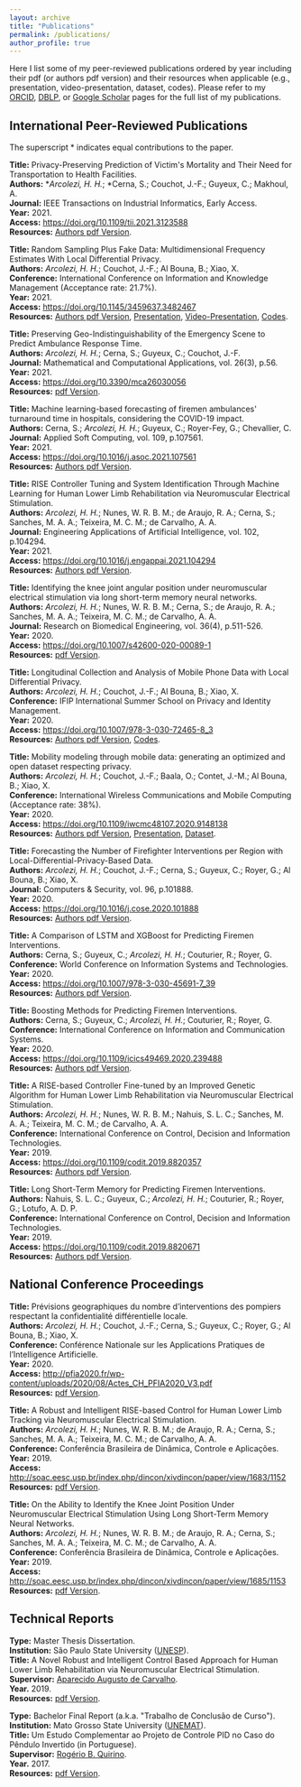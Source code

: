 ```yaml
---
layout: archive
title: "Publications"
permalink: /publications/
author_profile: true
---
```


Here I list some of my peer-reviewed publications ordered by year including their pdf (or authors pdf version) and their resources when applicable (e.g., presentation, video-presentation, dataset, codes). Please refer to my [ORCID](https://orcid.org/0000-0001-8059-7094), [DBLP](https://dblp.uni-trier.de/pid/248/5342.html), or [Google Scholar](https://scholar.google.com/citations?hl=en&user=VJgSocwAAAAJ) pages for the full list of my publications. 

## International Peer-Reviewed Publications

The superscript \* indicates equal contributions to the paper. 

**Title:** Privacy-Preserving Prediction of Victim's Mortality and Their Need for Transportation to Health Facilities. \
**Authors:** \**Arcolezi, H. H.*; \*Cerna, S.; Couchot, J.-F.; Guyeux, C.; Makhoul, A. \
**Journal:** IEEE Transactions on Industrial Informatics, Early Access. \
**Year:** 2021. \
**Access:** <https://doi.org/10.1109/tii.2021.3123588> \
**Resources:** [Authors pdf Version](http://hharcolezi.github.io/files/2021_TII_VIC_MORTRANSP.pdf).

**Title:** Random Sampling Plus Fake Data: Multidimensional Frequency Estimates With Local Differential Privacy. \
**Authors:** *Arcolezi, H. H.*; Couchot, J.-F.; Al Bouna, B.; Xiao, X. \
**Conference:** International Conference on Information and Knowledge Management (Acceptance rate: 21.7%). \
**Year:** 2021. \
**Access:** <https://doi.org/10.1145/3459637.3482467> \
**Resources:** [Authors pdf Version](http://hharcolezi.github.io/files/2021_LDP_RS_FD_arxived.pdf), [Presentation](http://hharcolezi.github.io/files/2021_CIKM_Presentation.pdf), [Video-Presentation](https://screencast-o-matic.com/watch/crQtokV6CIl), [Codes](https://github.com/hharcolezi/ldp-protocols-mobility-cdrs/tree/main/papers/%5B2%5D).

**Title:** Preserving Geo-Indistinguishability of the Emergency Scene to Predict Ambulance Response Time. \
**Authors:** *Arcolezi, H. H.*; Cerna, S.; Guyeux, C.; Couchot, J.-F. \
**Journal:** Mathematical and Computational Applications, vol. 26(3), p.56. \
**Year:** 2021. \
**Access:** <https://doi.org/10.3390/mca26030056> \
**Resources:** [pdf Version](http://hharcolezi.github.io/files/2021_MCA_ART_GI.pdf).

**Title:** Machine learning-based forecasting of firemen ambulances' turnaround time in hospitals, considering the COVID-19 impact. \
**Authors:** Cerna, S.; *Arcolezi, H. H.*; Guyeux, C.; Royer-Fey, G.; Chevallier, C. \
**Journal:** Applied Soft Computing, vol. 109, p.107561. \
**Year:** 2021. \
**Access:** <https://doi.org/10.1016/j.asoc.2021.107561> \
**Resources:** [Authors pdf Version](http://hharcolezi.github.io/files/2021_ASOC_att.pdf).

**Title:** RISE Controller Tuning and System Identification Through Machine Learning for Human Lower Limb Rehabilitation via Neuromuscular Electrical Stimulation. \
**Authors:** *Arcolezi, H. H.*; Nunes, W. R. B. M.; de Araujo, R. A.; Cerna, S.; Sanches, M. A. A.; Teixeira, M. C. M.; de Carvalho, A. A. \
**Journal:** Engineering Applications of Artificial Intelligence, vol. 102, p.104294. \
**Year:** 2021. \
**Access:** <https://doi.org/10.1016/j.engappai.2021.104294> \
**Resources:** [Authors pdf Version](http://hharcolezi.github.io/files/2021_EAAI_rise_ml.pdf).

**Title:** Identifying the knee joint angular position under neuromuscular electrical stimulation via long short-term memory neural networks. \
**Authors:** *Arcolezi, H. H.*; Nunes, W. R. B. M.; Cerna, S.; de Araujo, R. A.; Sanches, M. A. A.; Teixeira, M. C. M.; de Carvalho, A. A. \
**Journal:** Research on Biomedical Engineering, vol. 36(4), p.511-526. \
**Year:** 2020. \
**Access:** <https://doi.org/10.1007/s42600-020-00089-1> \
**Resources:** [pdf Version](https://rdcu.be/b6NV9).

**Title:** Longitudinal Collection and Analysis of Mobile Phone Data with Local Differential Privacy. \
**Authors:** *Arcolezi, H. H.*; Couchot, J.-F.; Al Bouna, B.; Xiao, X. \
**Conference:** IFIP International Summer School on Privacy and Identity Management. \
**Year:** 2020. \
**Access:** <https://doi.org/10.1007/978-3-030-72465-8_3> \
**Resources:** [Authors pdf Version](http://hharcolezi.github.io/files/2020_IFIP_SS_Mobile_data_LDP.pdf), [Codes](https://github.com/hharcolezi/ldp-protocols-mobility-cdrs/tree/main/papers/%5B1%5D).

**Title:** Mobility modeling through mobile data: generating an optimized and open dataset respecting privacy. \
**Authors:** *Arcolezi, H. H.*; Couchot, J.-F.; Baala, O.; Contet, J.-M.; Al Bouna, B.; Xiao, X. \
**Conference:** International Wireless Communications and Mobile Computing (Acceptance rate: 38%). \
**Year:** 2020. \
**Access:** <https://doi.org/10.1109/iwcmc48107.2020.9148138> \
**Resources:** [Authors pdf Version](http://hharcolezi.github.io/files/2020_IWCMC_MS_FIMU.pdf), [Presentation](http://hharcolezi.github.io/files/2020_IWCMC_Presentation.pdf), [Dataset](https://github.com/hharcolezi/OpenMSFIMU).

**Title:** Forecasting the Number of Firefighter Interventions per Region with Local-Differential-Privacy-Based Data. \
**Authors:** *Arcolezi, H. H.*; Couchot, J.-F.; Cerna, S.; Guyeux, C.; Royer, G.; Al Bouna, B.; Xiao, X. \
**Journal:** Computers & Security, vol. 96, p.101888. \
**Year:** 2020. \
**Access:** <https://doi.org/10.1016/j.cose.2020.101888> \
**Resources:** [Authors pdf Version](http://hharcolezi.github.io/files/2020_COSE_ldp_firemen.pdf).

**Title:** A Comparison of LSTM and XGBoost for Predicting Firemen Interventions. \
**Authors:** Cerna, S.; Guyeux, C.; *Arcolezi, H. H.*; Couturier, R.; Royer, G. \
**Conference:** World Conference on Information Systems and Technologies. \
**Year:** 2020. \
**Access:** <https://doi.org/10.1007/978-3-030-45691-7_39> \
**Resources:** [Authors pdf Version](http://hharcolezi.github.io/files/2019_WCIST_LSTM_vs_XGBoost.pdf).

**Title:** Boosting Methods for Predicting Firemen Interventions. \
**Authors:** Cerna, S.; Guyeux, C.; *Arcolezi, H. H.*; Couturier, R.; Royer, G. \
**Conference:** International Conference on Information and Communication Systems. \
**Year:** 2020. \
**Access:** <https://doi.org/10.1109/icics49469.2020.239488> \
**Resources:** [Authors pdf Version](http://hharcolezi.github.io/files/2020_ICICS_boosting.pdf).
 
**Title:** A RISE-based Controller Fine-tuned by an Improved Genetic Algorithm for Human Lower Limb Rehabilitation via Neuromuscular Electrical Stimulation. \
**Authors:** *Arcolezi, H. H.*; Nunes, W. R. B. M.; Nahuis, S. L. C.; Sanches, M. A. A.; Teixeira, M. C. M.; de Carvalho, A. A. \
**Conference:** International Conference on Control, Decision and Information Technologies. \
**Year:** 2019. \
**Access:** <https://doi.org/10.1109/codit.2019.8820357> \
**Resources:** [Authors pdf Version](http://hharcolezi.github.io/files/2019_CODIT_control.pdf).

**Title:** Long Short-Term Memory for Predicting Firemen Interventions. \
**Authors:** Ñahuis, S. L. C.; Guyeux, C.; *Arcolezi, H. H.*; Couturier, R.; Royer, G.; Lotufo, A. D. P. \
**Conference:** International Conference on Control, Decision and Information Technologies. \
**Year:** 2019. \
**Access:** <https://doi.org/10.1109/codit.2019.8820671> \
**Resources:** [Authors pdf Version](http://hharcolezi.github.io/files/2019_CODIT_lstm.pdf).

## National Conference Proceedings

**Title:** Prévisions geographiques du nombre d’interventions des pompiers respectant la confidentialité différentielle locale. \
**Authors:** *Arcolezi, H. H.*; Couchot, J.-F.; Cerna, S.; Guyeux, C.; Royer, G.; Al Bouna, B.; Xiao, X. \
**Conference:** Conférence Nationale sur les Applications Pratiques de l’Intelligence Artificielle. \
**Year:** 2020. \
**Access:** <http://pfia2020.fr/wp-content/uploads/2020/08/Actes_CH_PFIA2020_V3.pdf> \
**Resources:** [pdf Version](http://hharcolezi.github.io/files/2020_APIA_CDL_POMPIERS_paper.pdf).

**Title:** A Robust and Intelligent RISE-based Control for Human Lower Limb Tracking via Neuromuscular Electrical Stimulation. \
**Authors:** *Arcolezi, H. H.*; Nunes, W. R. B. M.; de Araujo, R. A.; Cerna, S.; Sanches, M. A. A.; Teixeira, M. C. M.; de Carvalho, A. A. \
**Conference:** Conferência Brasileira de Dinâmica, Controle e Aplicações. \
**Year:** 2019. \
**Access:** <http://soac.eesc.usp.br/index.php/dincon/xivdincon/paper/view/1683/1152> \
**Resources:** [pdf Version](http://hharcolezi.github.io/files/2019_DINCON_control.pdf).

**Title:** On the Ability to Identify the Knee Joint Position Under Neuromuscular Electrical Stimulation Using Long Short-Term Memory Neural Networks. \
**Authors:** *Arcolezi, H. H.*; Nunes, W. R. B. M.; de Araujo, R. A.; Cerna, S.; Sanches, M. A. A.; Teixeira, M. C. M.; de Carvalho, A. A. \
**Conference:** Conferência Brasileira de Dinâmica, Controle e Aplicações. \
**Year:** 2019. \
**Access:** <http://soac.eesc.usp.br/index.php/dincon/xivdincon/paper/view/1685/1153> \
**Resources:** [pdf Version](http://hharcolezi.github.io/files/2019_DINCON_ident.pdf).

## Technical Reports

**Type:** Master Thesis Dissertation. \
**Institution:** São Paulo State University ([UNESP](https://www.feis.unesp.br/#!/ppgee)).\
**Title:** A Novel Robust and Intelligent Control Based Approach for Human Lower Limb Rehabilitation via Neuromuscular Electrical Stimulation. \
**Supervisor:** [Aparecido Augusto de Carvalho](http://lattes.cnpq.br/0250066159980825). \
**Year.** 2019. \
**Resources:** [pdf Version](http://hharcolezi.github.io/files/2019_UNESP_Master_thesis_compressed.pdf).

**Type:** Bachelor Final Report (a.k.a. "Trabalho de Conclusão de Curso"). \
**Institution:** Mato Grosso State University ([UNEMAT](https://unemat.br/)).\
**Title:** Um Estudo Complementar ao Projeto de Controle PID no Caso do Pêndulo Invertido (in Portuguese). \
**Supervisor:** [Rogério B. Quirino](http://lattes.cnpq.br/9429587919161205). \
**Year.** 2017. \
**Resources:** [pdf Version](http://hharcolezi.github.io/files/2017_UNEMAT_Final_Work.pdf).
